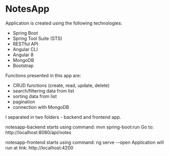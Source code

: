 # NotesApp

Application is created using the following technologies:
- Spring Boot
- Spring Tool Suite (STS)
- RESTful API
- Angular CLI
- Angular 8
- MongoDB
- Bootstrap

Functions presented in this app are:
- CRUD functions (create, read, update, delete)
- search/filtering data from list
- sorting data from list
- pagination
- connection with MongoDB

I separated in two folders - backend and frontend app.

notesapp-backend starts using command:
mvn spring-boot:run
Go to: http://localhost:8080/api/notes

notesapp-frontend starts using command:
ng serve --open
Application will run at link: http://localhost:4200


